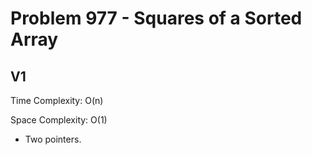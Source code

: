 # Problem 977 - Squares of a Sorted Array

## V1

Time Complexity: O(n)

Space Complexity: O(1)

- Two pointers.
